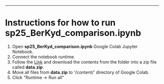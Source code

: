 ---
# Instructions for how to run sp25_BerKyd_comparison.ipynb

1. Open **sp25_BerKyd_comparison.ipynb** Google Colab Jupyter Notebook.
2. Connect the notebook runtime.
3. Follow the [Link](https://drive.google.com/drive/folders/1h4Qfia_R6I0mCo_eE0Jay1U2z_-oDJZp?usp=drive_link) and download the contents from the folder into a zip file called **data.zip**.
4. Move all files from **data.zip** to '/content/' directory of Google Colab.
5. Click "Runtime -> Run all"

